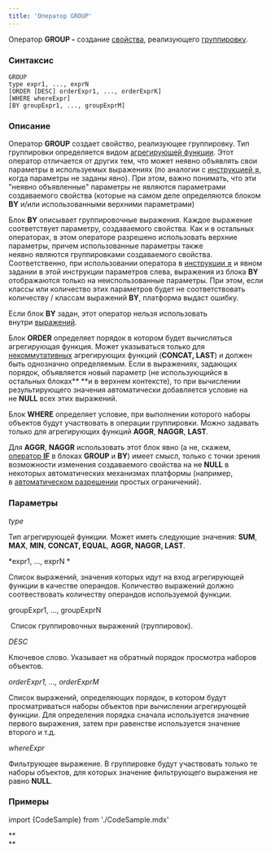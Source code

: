 ```yaml
---
title: 'Оператор GROUP'
---
```


Оператор **GROUP -** создание [свойства](Properties.md), реализующего [группировку](Grouping_GROUP_.md).

### Синтаксис 

    GROUP 
    type expr1, ..., exprN
    [ORDER [DESC] orderExpr1, ..., orderExprK]
    [WHERE whereExpr]
    [BY groupExpr1, ..., groupExprM]

### Описание

Оператор **GROUP** создает свойство, реализующее группировку. Тип группировки определяется видом [агрегирующей функции](Set_operations.md). Этот оператор отличается от других тем, что может неявно объявлять свои параметры в используемых выражениях (по аналогии с [инструкцией **=**](Instruction_=.md), когда параметры не заданы явно). При этом, важно понимать, что эти "неявно объявленные" параметры не являются параметрами создаваемого свойства (которые на самом деле определяются блоком **BY** и/или использованными верхними параметрами)

Блок **BY** описывает группировочные выражения. Каждое выражение соответствует параметру, создаваемого свойства. Как и в остальных операторах, в этом операторе разрешено использовать верхние параметры, причем использованные параметры также неявно являются группировками создаваемого свойства. Соответственно, при использовании оператора в [инструкции **=**](Instruction_=.md) и явном задании в этой инструкции параметров слева, выражения из блока **BY** отображаются только на неиспользованные параметры. При этом, если классы или количество этих параметров будет не соответствовать количеству / классам выражений **BY**, платформа выдаст ошибку. 

Если блок **BY** задан, этот оператор нельзя использовать внутри [выражений](Expression.md).

Блок **ORDER** определяет порядок в котором будет вычисляться агрегирующая функция. Может указываться только для [некоммутативных](Set_operations.md) агрегирующих функций (**CONCAT, LAST**) и должен быть однозначно определяемым. Если в выражениях, задающих порядок, объявляется новый параметр (не использующийся в остальных блоках** **и в верхнем контексте), то при вычислении результирующего значения автоматически добавляется условие на не **NULL** всех этих выражений.

Блок **WHERE** определяет условие, при выполнении которого наборы объектов будут участвовать в операции группировки. Можно задавать только для агрегирующих функций **AGGR**, **NAGGR**, **LAST**.

Для **AGGR**, **NAGGR** использовать этот блок явно (а не, скажем, [оператор **IF**](IF_operator.md) в блоках **GROUP** и **BY**) имеет смысл, только с точки зрения возможности изменения создаваемого свойства на не **NULL** в некоторых автоматических механизмах платформы (например, в [автоматическом разрешении](Simple_constraints.md) простых ограничений).

### Параметры

*type*

Тип агрегирующей функции. Может иметь следующие значения: **SUM**, **MAX**, **MIN**, **CONCAT, EQUAL**, ****AGGR, NAGGR, LAST****. 

*expr1, ..., exprN *

Список выражений, значения которых идут на вход агрегирующей функции в качестве операндов. Количество выражений должно соотвествовать количеству операндов используемой функции. 

groupExpr1, ..., groupExprN  

 Список группировочных выражений (группировок). 

*DESC*

Ключевое слово. Указывает на обратный порядок просмотра наборов объектов. 

*orderExpr1, ..., orderExprM*

Список выражений, определяющих порядок, в котором будут просматриваться наборы объектов при вычислении агрегирующей функции. Для определения порядка сначала используется значение первого выражения, затем при равенстве используется значение второго и т.д. 

*whereExpr*

Фильтрующее выражение. В группировке будут участвовать только те наборы объектов, для которых значение фильтрующего выражения не равно **NULL**.

### Примеры


import {CodeSample} from './CodeSample.mdx'

<CodeSample url="https://ru-documentation.lsfusion.org/sample?file=OperatorPropertySample&block=group"/>

**  
**

